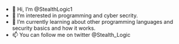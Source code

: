 - 👋 Hi, I’m @StealthLogic1
- 👀 I’m interested in programming and cyber secrity.
- 🌱 I’m currently learning about other programming languages and security basics and how it works.
- 📫 You can follow me on twitter @Stealth_Logic

<!---
StealthLogic1/StealthLogic1 is a ✨ special ✨ repository because its `README.md` (this file) appears on your GitHub profile.
You can click the Preview link to take a look at your changes.
--->
